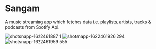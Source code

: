 # Sangam
A music streaming app which fetches data i.e. playlists, artists, tracks & podcasts from Spotify Api. 

![shotsnapp-1622461887 1](https://user-images.githubusercontent.com/65482419/120189456-005bbf00-c235-11eb-8381-167e07b95bcf.png)
![shotsnapp-1622461926 294](https://user-images.githubusercontent.com/65482419/120189462-02258280-c235-11eb-950a-0ff48a5218dc.png)
![shotsnapp-1622461959 555](https://user-images.githubusercontent.com/65482419/120189464-02be1900-c235-11eb-9a11-17e67686d15a.png)
